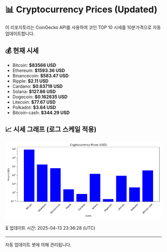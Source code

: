 
# 📊 Cryptocurrency Prices (Updated)

이 리포지토리는 CoinGecko API를 사용하여 코인 TOP 10 시세를 10분가격으로 자동 업데이트합니다.

## 💰 현재 시세
- Bitcoin: **$83566 USD**
- Ethereum: **$1593.36 USD**
- Binancecoin: **$583.47 USD**
- Ripple: **$2.11 USD**
- Cardano: **$0.63719 USD**
- Solana: **$127.86 USD**
- Dogecoin: **$0.162635 USD**
- Litecoin: **$77.67 USD**
- Polkadot: **$3.64 USD**
- Bitcoin-cash: **$344.29 USD**

## 📈 시세 그래프 (로그 스케일 적용)
![Crypto Prices](crypto_prices.png)

⏳ 업데이트 시간: 2025-04-13 23:36:28 (UTC)

---
자동 업데이트 봇에 의해 관리됩니다.
